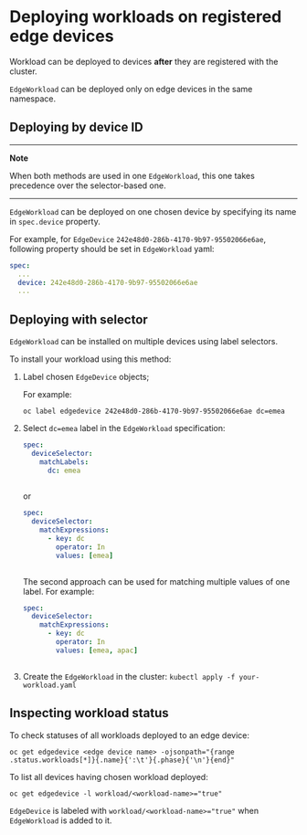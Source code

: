 # Deploying workloads on registered edge devices

Workload can be deployed to devices __after__ they are registered with the cluster.

`EdgeWorkload` can be deployed only on edge devices in the same namespace.


## Deploying by device ID

---
**Note**

When both methods are used in one `EdgeWorkload`, this one takes precedence over the selector-based one.

---

`EdgeWorkload` can be deployed on one chosen device by specifying its name in `spec.device` property.

For example, for `EdgeDevice` `242e48d0-286b-4170-9b97-95502066e6ae`, following property should be set in `EdgeWorkload` yaml:

```yaml
spec:
  ...
  device: 242e48d0-286b-4170-9b97-95502066e6ae
  ...
```

## Deploying with selector

`EdgeWorkload` can be installed on multiple devices using label selectors.

To install your workload using this method:

1. Label chosen `EdgeDevice` objects;

   For example:

   `oc label edgedevice 242e48d0-286b-4170-9b97-95502066e6ae dc=emea`

2. Select `dc=emea` label in the `EdgeWorkload` specification:

   ```yaml
   spec:
     deviceSelector:
       matchLabels:
         dc: emea
       
   ```
   
   or
   
   ```yaml
   spec:
     deviceSelector:
       matchExpressions:
         - key: dc
           operator: In
           values: [emea]
       
   ```
   
   The second approach can be used for matching multiple values of one label. For example:
   
   ```yaml
   spec:
     deviceSelector:
       matchExpressions:
         - key: dc
           operator: In
           values: [emea, apac]
       
   ```

3. Create the `EdgeWorkload` in the cluster:
   `kubectl apply -f your-workload.yaml`

## Inspecting workload status

To check statuses of all workloads deployed to an edge device:

```shell
oc get edgedevice <edge device name> -ojsonpath="{range .status.workloads[*]}{.name}{':\t'}{.phase}{'\n'}{end}"
```

To list all devices having chosen workload deployed:

```shell
oc get edgedevice -l workload/<workload-name>="true"
```

`EdgeDevice` is labeled with `workload/<workload-name>="true"` when `EdgeWorkload` is added to it.